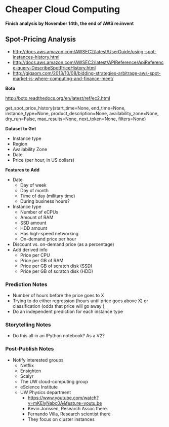 # Cheaper Cloud Computing

**Finish analysis by November 14th, the end of AWS re:invent**

## Spot-Pricing Analysis

* http://docs.aws.amazon.com/AWSEC2/latest/UserGuide/using-spot-instances-history.html
* http://docs.aws.amazon.com/AWSEC2/latest/APIReference/ApiReference-query-DescribeSpotPriceHistory.html
* http://gigaom.com/2013/10/08/bidding-strategies-arbitrage-aws-spot-market-is-where-computing-and-finance-meet/


**Boto**

http://boto.readthedocs.org/en/latest/ref/ec2.html

get_spot_price_history(start_time=None, end_time=None, instance_type=None, product_description=None, availability_zone=None, dry_run=False, max_results=None, next_token=None, filters=None)


**Dataset to Get**

* Instance type
* Region
* Availability Zone
* Date
* Price (per hour, in US dollars)



**Features to Add**

* Date
	* Day of week
	* Day of month
	* Time of day (military time)
	* During business hours?
* Instance type
	* Number of eCPUs
	* Amount of RAM
	* SSD amount
	* HDD amount
	* Has high-speed networking
	* On-demand price per hour
* Discount vs. on-demand price (as a percentage)
* Add derived info
	* Price per CPU
	* Price per GB of RAM
	* Price per GB of scratch disk (SSD)
	* Price per GB of scratch disk (HDD)

### Prediction Notes

* Number of hours before the price goes to X
* Trying to do either regression (hours until price goes above X) or classification (odds that price will go away )
* Do an independent prediction for each instance type


### Storytelling Notes

* Do this all in an IPython notebook? As a V2?



### Post-Publish Notes

* Notify interested groups
	* Netflix
	* Ensighten
	* Scalyr
	* The UW cloud-computing group
	* eScience Institute
	* UW Physics department
		* https://www.youtube.com/watch?v=mKElyNabc0A&feature=youtu.be
		* Kevin Jorissen, Research Assoc there.
		* Fernando Villa, Research scientist there
		* They focus on cluster instances